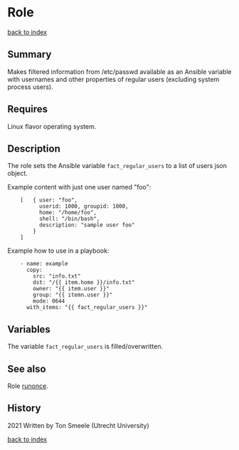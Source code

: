 # Role <name>
[back to index](../index.md#Roles)

## Summary
Makes filtered information from /etc/passwd available as an Ansible variable
with usernames and other properties of regular users (excluding system process users).

## Requires
Linux flavor operating system.

## Description
The role sets the Ansible variable `fact_regular_users` to a list of users json object. 

Example content with just one user named "foo": 
```
    [   { user: "foo", 
          userid: 1000, groupid: 1000, 
          home: "/home/foo", 
          shell: "/bin/bash",
          description: "sample user foo"
        }  
    ]
```
Example how to use in a playbook:
```
    - name: example
      copy:
        src: "info.txt"
        dst: "/{{ item.home }}/info.txt"
        owner: "{{ item.user }}"
        group: "{{ itemn.user }}"
        mode: 0644
      with_items: "{{ fact_regular_users }}"
```

## Variables
The variable `fact_regular_users` is filled/overwritten.

## See also
Role [runonce](./runonce.md).


## History
2021 Written by Ton Smeele (Utrecht University)



[back to index](../index.md#Roles)
